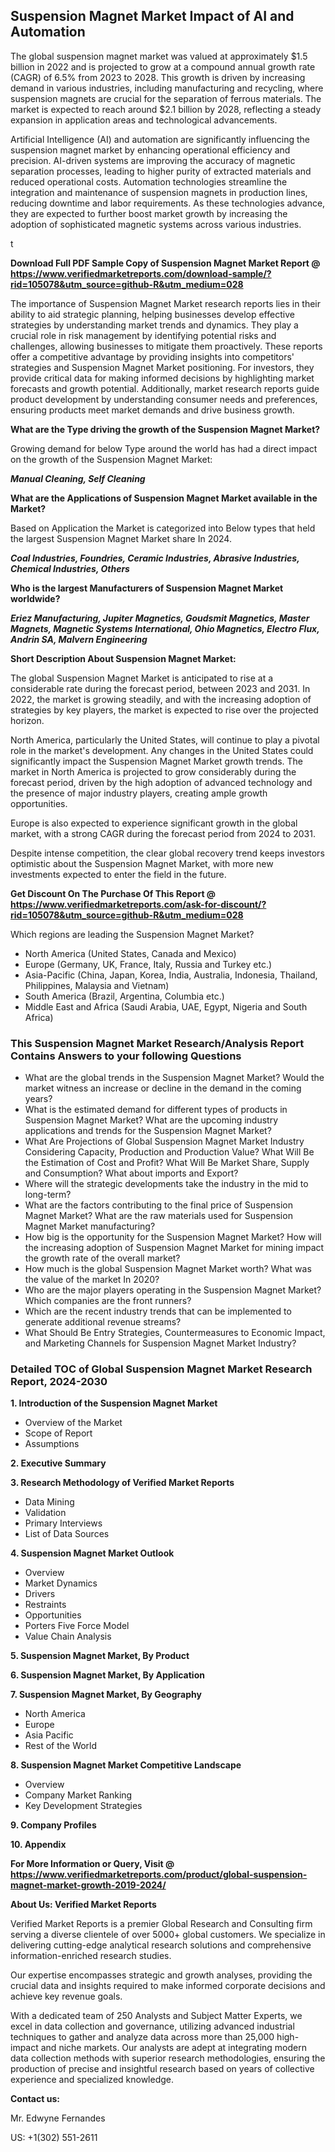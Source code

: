 <h2>Suspension Magnet Market Impact of AI and Automation</h2><p>The global suspension magnet market was valued at approximately $1.5 billion in 2022 and is projected to grow at a compound annual growth rate (CAGR) of 6.5% from 2023 to 2028. This growth is driven by increasing demand in various industries, including manufacturing and recycling, where suspension magnets are crucial for the separation of ferrous materials. The market is expected to reach around $2.1 billion by 2028, reflecting a steady expansion in application areas and technological advancements.</p><p>Artificial Intelligence (AI) and automation are significantly influencing the suspension magnet market by enhancing operational efficiency and precision. AI-driven systems are improving the accuracy of magnetic separation processes, leading to higher purity of extracted materials and reduced operational costs. Automation technologies streamline the integration and maintenance of suspension magnets in production lines, reducing downtime and labor requirements. As these technologies advance, they are expected to further boost market growth by increasing the adoption of sophisticated magnetic systems across various industries.</p>t</p><p id="" class=""><strong>Download Full PDF Sample Copy of Suspension Magnet Market Report @ <a href="https://www.verifiedmarketreports.com/download-sample/?rid=105078&utm_source=github-R&utm_medium=028" target="_blank">https://www.verifiedmarketreports.com/download-sample/?rid=105078&utm_source=github-R&utm_medium=028</a></strong></p><p>The importance of&nbsp;Suspension Magnet Market research reports lies in their ability to aid strategic planning, helping businesses develop effective strategies by understanding market trends and dynamics. They play a crucial role in risk management by identifying potential risks and challenges, allowing businesses to mitigate them proactively. These reports offer a competitive advantage by providing insights into competitors' strategies and Suspension Magnet Market positioning. For investors, they provide critical data for making informed decisions by highlighting market forecasts and growth potential. Additionally, market research reports guide product development by understanding consumer needs and preferences, ensuring products meet market demands and drive business growth.</p><p><strong>What are the&nbsp;Type driving the growth of the Suspension Magnet Market?</strong></p><p id="" class="">Growing demand for below Type around the world has had a direct impact on the growth of the Suspension Magnet Market:</p><em><strong>Manual Cleaning, Self Cleaning</strong></em></p><strong>What are the&nbsp;Applications&nbsp;of Suspension Magnet Market available in the Market?</strong></p><p id="" class="">Based on Application the Market is categorized into Below types that held the largest Suspension Magnet Market share In 2024.</p><em><strong>Coal Industries, Foundries, Ceramic Industries, Abrasive Industries, Chemical Industries, Others</strong></em></p><strong>Who is the largest Manufacturers of Suspension Magnet Market worldwide?</strong></p><p><em><strong>Eriez Manufacturing, Jupiter Magnetics, Goudsmit Magnetics, Master Magnets, Magnetic Systems International, Ohio Magnetics, Electro Flux, Andrin SA, Malvern Engineering</strong></em></p><p id="" class=""><strong>Short Description About Suspension Magnet Market:</strong></p><p>The global Suspension Magnet Market is anticipated to rise at a considerable rate during the forecast period, between 2023 and 2031. In 2022, the market is growing steadily, and with the increasing adoption of strategies by key players, the market is expected to rise over the projected horizon.</p><p>North America, particularly the United States, will continue to play a pivotal role in the market's development. Any changes in the United States could significantly impact the Suspension Magnet Market growth trends. The market in North America is projected to grow considerably during the forecast period, driven by the high adoption of advanced technology and the presence of major industry players, creating ample growth opportunities.</p><p>Europe is also expected to experience significant growth in the global market, with a strong CAGR during the forecast period from 2024 to 2031.</p><p>Despite intense competition, the clear global recovery trend keeps investors optimistic about the Suspension Magnet Market, with more new investments expected to enter the field in the future.</p><p id="" class=""><strong>Get Discount On The Purchase Of This Report @ <a href="https://www.verifiedmarketreports.com/ask-for-discount/?rid=105078&utm_source=github-R&utm_medium=028" target="_blank">https://www.verifiedmarketreports.com/ask-for-discount/?rid=105078&utm_source=github-R&utm_medium=028</a></strong></p>Which regions are leading the Suspension Magnet Market?</p><ul><li>North America (United States, Canada and Mexico)</li><li>Europe (Germany, UK, France, Italy, Russia and Turkey etc.)</li><li>Asia-Pacific (China, Japan, Korea, India, Australia, Indonesia, Thailand, Philippines, Malaysia and Vietnam)</li><li>South America (Brazil, Argentina, Columbia etc.)</li><li>Middle East and Africa (Saudi Arabia, UAE, Egypt, Nigeria and South Africa)</li></ul><h3 id="" class="">This Suspension Magnet Market Research/Analysis Report Contains Answers to your following Questions</h3><ul><li>What are the global trends in the Suspension Magnet Market? Would the market witness an increase or decline in the demand in the coming years?</li><li>What is the estimated demand for different types of products in Suspension Magnet Market? What are the upcoming industry applications and trends for the Suspension Magnet Market?</li><li>What Are Projections of Global Suspension Magnet Market Industry Considering Capacity, Production and Production Value? What Will Be the Estimation of Cost and Profit? What Will Be Market Share, Supply and Consumption? What about imports and Export?</li><li>Where will the strategic developments take the industry in the mid to long-term?</li><li>What are the factors contributing to the final price of Suspension Magnet Market? What are the raw materials used for Suspension Magnet Market manufacturing?</li><li>How big is the opportunity for the Suspension Magnet Market? How will the increasing adoption of Suspension Magnet Market for mining impact the growth rate of the overall market?</li><li>How much is the global Suspension Magnet Market worth? What was the value of the market In 2020?</li><li>Who are the major players operating in the Suspension Magnet Market? Which companies are the front runners?</li><li>Which are the recent industry trends that can be implemented to generate additional revenue streams?</li><li>What Should Be Entry Strategies, Countermeasures to Economic Impact, and Marketing Channels for Suspension Magnet Market Industry?</li></ul><h3 id="" class="">Detailed TOC of Global Suspension Magnet Market Research Report, 2024-2030</h3><p id="" class=""><strong>1. Introduction of the Suspension Magnet Market</strong></p><ul><li>Overview of the Market</li><li>Scope of Report</li><li>Assumptions</li></ul><p id="" class=""><strong>2. Executive Summary</strong></p><p id="" class=""><strong>3. Research Methodology of Verified Market Reports</strong></p><ul><li>Data Mining</li><li>Validation</li><li>Primary Interviews</li><li>List of Data Sources</li></ul><p id="" class=""><strong>4. Suspension Magnet Market Outlook</strong></p><ul><li>Overview</li><li>Market Dynamics</li><li>Drivers</li><li>Restraints</li><li>Opportunities</li><li>Porters Five Force Model</li><li>Value Chain Analysis</li></ul><p id="" class=""><strong>5. Suspension Magnet Market, By Product</strong></p><p id="" class=""><strong>6. Suspension Magnet Market, By Application</strong></p><p id="" class=""><strong>7. Suspension Magnet Market, By Geography</strong></p><ul><li>North America</li><li>Europe</li><li>Asia Pacific</li><li>Rest of the World</li></ul><p id="" class=""><strong>8. Suspension Magnet Market Competitive Landscape</strong></p><ul><li>Overview</li><li>Company Market Ranking</li><li>Key Development Strategies</li></ul><p id="" class=""><strong>9. Company Profiles</strong></p><p id="" class=""><strong>10. Appendix</strong></p><p id="" class=""><strong>For More Information or Query, Visit @ <a href="https://www.verifiedmarketreports.com/product/global-suspension-magnet-market-growth-2019-2024/" target="_blank">https://www.verifiedmarketreports.com/product/global-suspension-magnet-market-growth-2019-2024/</a></strong></p><p id="" class=""><strong>About Us: Verified Market Reports</strong></p><p id="" class="">Verified Market Reports is a premier Global Research and Consulting firm serving a diverse clientele of over 5000+ global customers. We specialize in delivering cutting-edge analytical research solutions and comprehensive information-enriched research studies.</p><p id="" class="">Our expertise encompasses strategic and growth analyses, providing the crucial data and insights required to make informed corporate decisions and achieve key revenue goals.</p><p id="" class="">With a dedicated team of 250 Analysts and Subject Matter Experts, we excel in data collection and governance, utilizing advanced industrial techniques to gather and analyze data across more than 25,000 high-impact and niche markets. Our analysts are adept at integrating modern data collection methods with superior research methodologies, ensuring the production of precise and insightful research based on years of collective experience and specialized knowledge.</p><p id="" class=""><strong>Contact us:</strong></p><p id="" class="">Mr. Edwyne Fernandes</p><p id="" class="">US: +1(302) 551-2611</p>